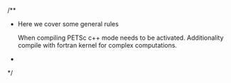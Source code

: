/**
  * Here we cover some general rules


    When compiling PETSc c++ mode needs to be activated.
    Additionality compile with fortran kernel for complex
    computations.

  *   
  */
